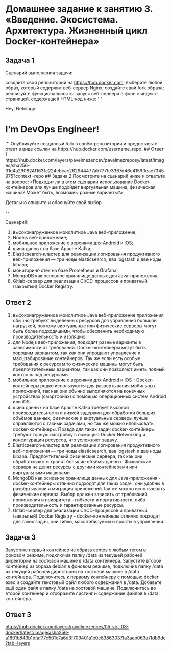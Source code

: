 # Домашнее задание к занятию 3. «Введение. Экосистема. Архитектура. Жизненный цикл Docker-контейнера»
## Задача 1
Сценарий выполнения задачи:

создайте свой репозиторий на https://hub.docker.com;
выберите любой образ, который содержит веб-сервер Nginx;
создайте свой fork образа;
реализуйте функциональность: запуск веб-сервера в фоне с индекс-страницей, содержащей HTML-код ниже:
'''
<html>
<head>
Hey, Netology
</head>
<body>
<h1>I’m DevOps Engineer!</h1>
</body>
</html>
'''
Опубликуйте созданный fork в своём репозитории и предоставьте ответ в виде ссылки на https://hub.docker.com/username_repo.
## Ответ 1
https://hub.docker.com/layers/pavelmezencev/pavelmezreposy/latest/images/sha256-31d4a290824f1631c224ebcac262944477a5777fe3367d46e41590eae7345975?context=repo
## Задача 2
Посмотрите на сценарий ниже и ответьте на вопрос: «Подходит ли в этом сценарии использование Docker-контейнеров или лучше подойдёт виртуальная машина, физическая машина? Может быть, возможны разные варианты?»

Детально опишите и обоснуйте свой выбор.

--

Сценарий:

1) высоконагруженное монолитное Java веб-приложение;
2) Nodejs веб-приложение;
3) мобильное приложение c версиями для Android и iOS;
4) шина данных на базе Apache Kafka;
5) Elasticsearch-кластер для реализации логирования продуктивного веб-приложения — три ноды elasticsearch, два logstash и две ноды kibana;
6) мониторинг-стек на базе Prometheus и Grafana;
7) MongoDB как основное хранилище данных для Java-приложения;
8) Gitlab-сервер для реализации CI/CD-процессов и приватный (закрытый) Docker Registry.
## Ответ 2
1) высоконагруженное монолитное Java веб-приложение приложения обычно требуют выделенных ресурсов для управления большой нагрузкой, поэтому виртуальные или физические серверы могут быть более подходящими, чтобы обеспечить необходимую производительность и изоляцию.
2) для Nodejs веб-приложения, подходят разные варианты в зависимости от требований. Docker-контейнеры могут быть хорошим вариантом, так как они упрощают управление и масштабирование контейнеров. Так же если есть особые требования к ресурсам то физические машины могут быть предпочтительным вариантом, так как они позволяют иметь полный контроль над ресурсами.
3) мобильное приложение c версиями для Android и iOS - Docker-контейнеры редко используются для развертывания мобильных приложений, так как они обычно выполняются на конечных устройствах (смартфонах) с помощью операционных систем Android или iOS.
4) шина данных на базе Apache Kafkа требует высокой производительности и низкой задержки для обработки больших объёмов данных, физические и виртуальные серверы лучше справляются с такими задачами, но так же можно ипользовать docker-контейнеры. Правда для таких задач docker-контейнеры требуют точную настройку с помощью Docker Networking и конфигурации ресурсов, что усложняет задачу.
5) Elasticsearch-кластер для реализации логирования продуктивного веб-приложения — три ноды elasticsearch, два logstash и две ноды kibana. Предпочтительнй физические сервера, так как они обрабатывают и хранят большие объёмы данных. Физические сервера не делят ресурсы с другими контейнерами или виртуальными машинами.
6) MongoDB как основное хранилище данных для Java-приложения - docker-контейнеры отлично подходят для таких задач, они удобны в развёртывании и миграции приложений.Так же можно использовать физические сервера. Выбор должен зависить от требований приложения и приоритета - гибкости и портативности, либо производительность и гарантированные ресурсы.
7) Gitlab-сервер для реализации CI/CD-процессов и приватный (закрытый) Docker Registry - docker-контейнеры отлично подходят для таких задач, они гибки, масштабируемы и просты в управлении.
## Задача 3
Запустите первый контейнер из образа centos c любым тегом в фоновом режиме, подключив папку /data из текущей рабочей директории на хостовой машине в /data контейнера.
Запустите второй контейнер из образа debian в фоновом режиме, подключив папку /data из текущей рабочей директории на хостовой машине в /data контейнера.
Подключитесь к первому контейнеру с помощью docker exec и создайте текстовый файл любого содержания в /data.
Добавьте ещё один файл в папку /data на хостовой машине.
Подключитесь во второй контейнер и отобразите листинг и содержание файлов в /data контейнера.
## Ответ 3
https://hub.docker.com/layers/pavelmezencev/05-virt-03-docker/latest/images/sha256-a1801b843b1bfaf77c501e7a6d3f709401a1e0c83863037fa3aab063a7fdb9dc?tab=layers


